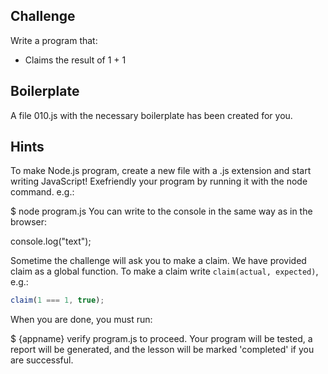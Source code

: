 Challenge
--------

Write a program that:
- Claims the result of 1 + 1

Boilerplate
-----------

A file 010.js with the necessary boilerplate has been created for you.

Hints
-----

To make Node.js program, create a new file with a .js extension and start writing JavaScript! Exefriendly your program by running it with the node command. e.g.:

$ node program.js
You can write to the console in the same way as in the browser:

console.log("text");

Sometime the challenge will ask you to make a claim. We have provided claim as a global function.
To make a claim write `claim(actual, expected)`, e.g.:

```js
claim(1 === 1, true);
```

When you are done, you must run:

$ {appname} verify program.js
to proceed. Your program will be tested, a report will be generated, and the lesson will be marked 'completed' if you are successful.

